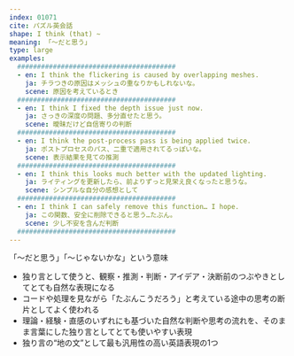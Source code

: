 ```yaml
---
index: 01071
cite: パズル英会話
shape: I think (that) ~
meaning: 「〜だと思う」
type: large
examples:
  ########################################
  - en: I think the flickering is caused by overlapping meshes.
    ja: チラつきの原因はメッシュの重なりかもしれないな。
    scene: 原因を考えているとき
  ########################################
  - en: I think I fixed the depth issue just now.
    ja: さっきの深度の問題、多分直せたと思う。
    scene: 曖昧だけど自信寄りの判断
  ########################################
  - en: I think the post-process pass is being applied twice.
    ja: ポストプロセスのパス、二重で適用されてるっぽいな。
    scene: 表示結果を見ての推測
  ########################################
  - en: I think this looks much better with the updated lighting.
    ja: ライティングを更新したら、前よりずっと見栄え良くなったと思うな。
    scene: シンプルな自分の感想として
  ########################################
  - en: I think I can safely remove this function… I hope.
    ja: この関数、安全に削除できると思う…たぶん。
    scene: 少し不安を含んだ判断
  ########################################
---
```


「〜だと思う」「〜じゃないかな」という意味

- 独り言として使うと、観察・推測・判断・アイデア・決断前のつぶやきとしてとても自然な表現になる
- コードや処理を見ながら「たぶんこうだろう」と考えている途中の思考の断片としてよく使われる
- 理論・経験・直感のいずれにも基づいた自然な判断や思考の流れを、そのまま言葉にした独り言としてとても使いやすい表現
- 独り言の“地の文”として最も汎用性の高い英語表現の1つ
